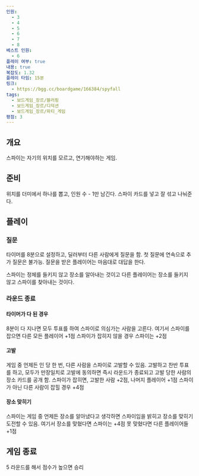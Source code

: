 ```yaml
---
인원:
  - 3
  - 4
  - 5
  - 6
  - 7
  - 8
베스트 인원:
  - 6
플레이 여부: true
내용: true
복잡도: 1.32
플레이 타임: 15분
링크:
  - https://bgg.cc/boardgame/166384/spyfall
tags:
  - 보드게임_장르/블러핑
  - 보드게임_장르/디덕션
  - 보드게임_장르/파티_게임
평점: 3
---
```

## 개요
스파이는 자기의 위치를 모르고, 연기해야하는 게임.
## 준비
위치를 더미에서 하나를 뽑고, 인원 수 - 1만 남긴다.
스파이 카드를 넣고 잘 섞고 나눠준다.
## 플레이
### 질문
타이머를 8분으로 설정하고, 딜러부터 다른 사람에게 질문을 함.
첫 질문에 연속으로 추가 질문은 불가능.
질문을 받은 플레이어는 마음대로 대답을 한다.

스파이는 정체를 들키지 않고 장소를 알아내는 것이고
다른 플레이어는 장소를 들키지 않고 스파이를 찾아내는 것이다.
### 라운드 종료
#### 타이머가 다 된 경우
8분이 다 지나면 모두 투표를 하여 스파이로 의심가는 사람을 고른다.
여기서 스파이를 잡으면 다른 모든 플레이어 +1점
스파이가 잡히지 않을 경우 스파이는 +2점
#### 고발
게임 중 언제든 인 당 한 번, 다른 사람을 스파이로 고발할 수 있음.
고발하고 찬반 투표를 하고, 모두가 만장일치로 고발에 동의하면 즉시 라운드가 종료되고
고발 당한 사람의 장소 카드를 공개 함.
스파이가 잡히면, 고발한 사람 +2점, 나머지 플레이어 +1점
스파이가 아닌 다른 사람이 잡힐 경우 +4점
#### 장소 맞히기
스파이는 게임 중 언제든 장소를 알아냈다고 생각하면 스파이임을 밝히고 장소를 맞히기 도전할 수 있음.
여기서 장소를 맞혔다면 스파이는 +4점
못 맞혔다면 다른 플레이어들 +1점
## 게임 종료
5 라운드를 해서 점수가 높으면 승리